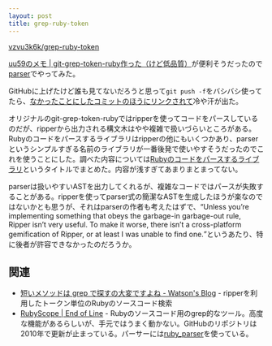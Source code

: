 ```yaml
---
layout: post
title: grep-ruby-token
---
```


[vzvu3k6k/grep-ruby-token](https://github.com/vzvu3k6k/grep-ruby-token/)

[uu59のメモ | git-grep-token-ruby作った（けど低品質）](http://blog.uu59.org/2013-09-16-grep-token-ruby.html)が便利そうだったので[parser](http://rubygems.org/gems/parser)でやってみた。

GitHubに上げたけど誰も見てないだろうと思って`git push -f`をバシバシ使ってたら、[なかったことにしたコミットのほうにリンクされて](https://twitter.com/uu59/statuses/380315860381859840)冷や汗が出た。

オリジナルのgit-grep-token-rubyではripperを使ってコードをパースしているのだが、ripperから出力される構文木はやや複雑で扱いづらいところがある。Rubyのコードをパースするライブラリはripperの他にもいくつかあり、parserというシンプルすぎる名前のライブラリが一番後発で使いやすそうだったのでこれを使うことにした。調べた内容については[Rubyのコードをパースするライブラリ](http://qiita.com/vzvu3k6k/items/dd45ad293ae2d60c7a4e)というタイトルでまとめた。内容が浅すぎてあまりまとまってない。

parserは扱いやすいASTを出力してくれるが、複雑なコードではパースが失敗することがある。ripperを使ってparser式の簡潔なASTを生成したほうが楽なのではないかとも思うが、それはparserの作者も考えたはずで、<q cite="http://whitequark.org/blog/2012/10/02/parsing-ruby/">Unless you’re implementing something that obeys the garbage-in garbage-out rule, Ripper isn’t very useful. To make it worse, there isn’t a cross-platform gemification of Ripper, or at least I was unable to find one.</q>というあたり、特に後者が許容できなかったのだろうか。

## 関連
* [短いメソッドは grep で探すの大変ですよね - Watson's Blog](http://watson1978.github.io/blog/2012/12/09/find-methods/) - ripperを利用したトークン単位のRubyのソースコード検索
* [RubyScope | End of Line](https://endofline.wordpress.com/2010/04/18/ruby_scope/) - Rubyのソースコード用のgrep的なツール。高度な機能があるらしいが、手元ではうまく動かない。GitHubのリポジトリは2010年で更新が止まっている。パーサーには[ruby_parser](https://rubygems.org/gems/ruby_parser)を使っている。
